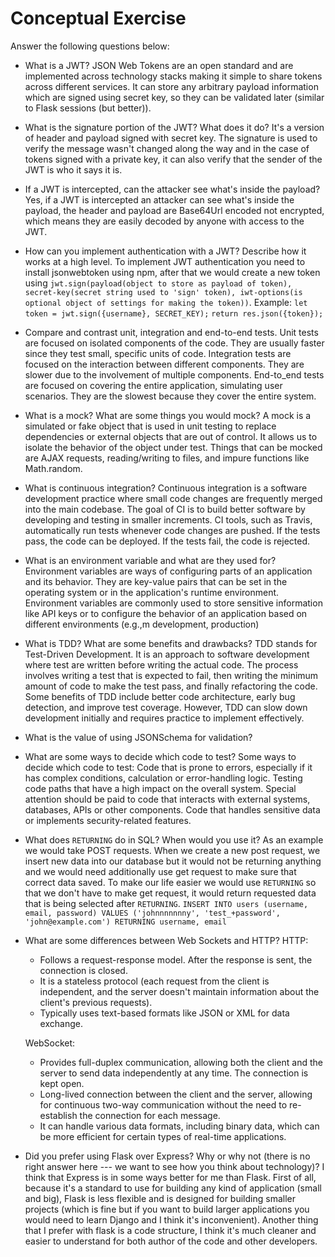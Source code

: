 # Conceptual Exercise

Answer the following questions below:

- What is a JWT?
  JSON Web Tokens are an open standard and are implemented across technology stacks making it simple to share tokens across different services. It can store any arbitrary payload information which are signed using secret key, so they can be validated later (similar to Flask sessions (but better)).

- What is the signature portion of the JWT? What does it do?
  It's a version of header and payload signed with secret key. The signature is used to verify the message wasn't changed along the way and in the case of tokens signed with a private key, it can also verify that the sender of the JWT is who it says it is.

- If a JWT is intercepted, can the attacker see what's inside the payload?
  Yes, if a JWT is intercepted an attacker can see what's inside the payload, the header and payload are Base64Url encoded not encrypted, which means they are easily decoded by anyone with access to the JWT.

- How can you implement authentication with a JWT? Describe how it works at a high level.
  To implement JWT authentication you need to install jsonwebtoken using npm, after that we would create a new token using `jwt.sign(payload(object to store as payload of token), secret-key(secret string used to 'sign' token), iwt-options(is optional object of settings for making the token))`.
  Example:
  `let token = jwt.sign({username}, SECRET_KEY);`
  `return res.json({token});`

- Compare and contrast unit, integration and end-to-end tests.
  Unit tests are focused on isolated components of the code. They are usually faster since they test small, specific units of code.
  Integration tests are focused on the interaction between different components. They are slower due to the involvement of multiple components.
  End-to_end tests are focused on covering the entire application, simulating user scenarios. They are the slowest because they cover the entire system.

- What is a mock? What are some things you would mock?
  A mock is a simulated or fake object that is used in unit testing to replace dependencies or external objects that are out of control.
  It allows us to isolate the behavior of the object under test. Things that can be mocked are AJAX requests, reading/writing to files, and impure functions like Math.random.

- What is continuous integration?
  Continuous integration is a software development practice where small code changes are frequently merged into the main codebase.
  The goal of CI is to build better software by developing and testing in smaller increments.
  CI tools, such as Travis, automatically run tests whenever code changes are pushed. If the tests pass, the code can be deployed.
  If the tests fail, the code is rejected.

- What is an environment variable and what are they used for?
  Environment variables are ways of configuring parts of an application and its behavior. They are key-value pairs that can be set in the operating system or in the application's runtime environment.
  Environment variables are commonly used to store sensitive information like API keys or to configure the behavior of an application based on different environments (e.g.,m development, production)

- What is TDD? What are some benefits and drawbacks?
  TDD stands for Test-Driven Development. It is an approach to software development where test are written before writing the actual code.
  The process involves writing a test that is expected to fail, then writing the minimum amount of code to make the test pass, and finally refactoring the code.
  Some benefits of TDD include better code architecture, early bug detection, and improve test coverage.
  However, TDD can slow down development initially and requires practice to implement effectively.
- What is the value of using JSONSchema for validation?

- What are some ways to decide which code to test?
  Some ways to decide which code to test:
  Code that is prone to errors, especially if it has complex conditions, calculation or error-handling logic.
  Testing code paths that have a high impact on the overall system.
  Special attention should be paid to code that interacts with external systems, databases, APIs or other components.
  Code that handles sensitive data or implements security-related features.

- What does `RETURNING` do in SQL? When would you use it?
  As an example we would take POST requests. When we create a new post request, we insert new data into our database but it would not be returning anything and we would need additionally use get request to make sure that correct data saved. To make our life easier we would use `RETURNING` so that we don't have to make get request, it would return requested data that is being selected after `RETURNING`.
  `INSERT INTO users (username, email, password) VALUES ('johnnnnnnny', 'test_+password', 'john@example.com') RETURNING username, email`

- What are some differences between Web Sockets and HTTP?
  HTTP:

  - Follows a request-response model. After the response is sent, the connection is closed.
  - It is a stateless protocol (each request from the client is independent, and the server doesn't maintain information about the client's previous requests).
  - Typically uses text-based formats like JSON or XML for data exchange.

  WebSocket:

  - Provides full-duplex communication, allowing both the client and the server to send data independently at any time. The connection is kept open.
  - Long-lived connection between the client and the server, allowing for continuous two-way communication without the need to re-establish the connection for each message.
  - It can handle various data formats, including binary data, which can be more efficient for certain types of real-time applications.

- Did you prefer using Flask over Express? Why or why not (there is no right
  answer here --- we want to see how you think about technology)?
  I think that Express is in some ways better for me than Flask. First of all, because it's a standard to use for building any kind of application (small and big), Flask is less flexible and is designed for building smaller projects (which is fine but if you want to build larger applications you would need to learn Django and I think it's inconvenient). Another thing that I prefer with flask is a code structure, I think it's much cleaner and easier to understand for both author of the code and other developers.

